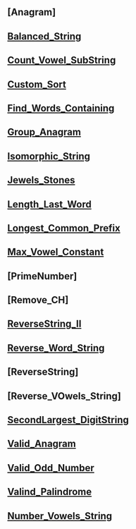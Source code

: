## [Anagram]

## [Balanced_String](https://leetcode.com/problems/split-a-string-in-balanced-strings/)

## [Count_Vowel_SubString](https://leetcode.com/problems/count-vowel-substrings-of-a-string/description/)

## [Custom_Sort](https://leetcode.com/problems/custom-sort-string/)

## [Find_Words_Containing](https://leetcode.com/problems/find-words-containing-character/)

## [Group_Anagram](https://leetcode.com/problems/group-anagrams/description/)

## [Isomorphic_String](https://leetcode.com/problems/isomorphic-strings/description/)

## [Jewels_Stones](https://leetcode.com/problems/jewels-and-stones/description/)

## [Length_Last_Word](https://leetcode.com/problems/length-of-last-word/description/)

## [Longest_Common_Prefix](https://leetcode.com/problems/longest-common-prefix/description/)

## [Max_Vowel_Constant](https://leetcode.com/problems/find-most-frequent-vowel-and-consonant/description/)

## [PrimeNumber]

## [Remove_CH]

## [ReverseString_II](https://leetcode.com/problems/reverse-string-ii/description/)

## [Reverse_Word_String](https://leetcode.com/problems/reverse-words-in-a-string/)

## [ReverseString]

## [Reverse_VOwels_String]

## [SecondLargest_DigitString](https://leetcode.com/problems/second-largest-digit-in-a-string)

## [Valid_Anagram](https://leetcode.com/problems/valid-anagram/description/)

## [Valid_Odd_Number](https://leetcode.com/problems/largest-odd-number-in-string/)

## [Valind_Palindrome](https://leetcode.com/problems/valid-palindrome/description/)

## [Number_Vowels_String](https://leetcode.com/problems/count-the-number-of-vowel-strings-in-range/description/)

